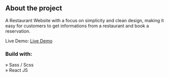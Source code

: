 <h2>About the project</h2>

  <p>A Restaurant Website with a focus on simplicity and clean design, making it easy for customers to get informations from a restaurant and book a reservation.</p>

Live Demo: <a href='https://phosure.vercel.app/'>Live Demo</a>

<h3>Build with:</h3>

» Sass / Scss <br>
» React JS
